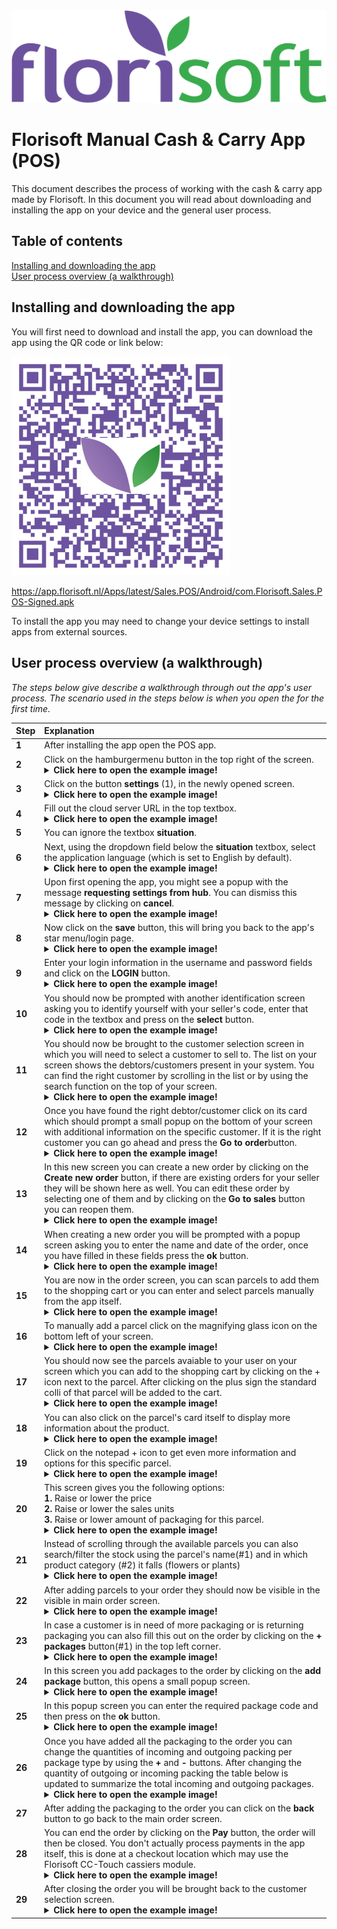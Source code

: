 <img src="../../fslogo.png">

# Florisoft Manual Cash & Carry App (POS)

This document describes the process of working with the cash & carry app made by Florisoft. In this document you will read about downloading and installing the app on your device and the general user process.

## Table of contents

[Installing and downloading the app](#installing-and-downloading-the-app)  
[User process overview (a walkthrough)](#user-process-overview-a-walkthrough)

## Installing and downloading the app

You will first need to download and install the app, you can download the app using the QR code or link below:

<img src="../Cloud App QR-Codes/PNG images/C&C App QR.png" height=350px>

https://app.florisoft.nl/Apps/latest/Sales.POS/Android/com.Florisoft.Sales.POS-Signed.apk

To install the app you may need to change your device settings to install apps from external sources.

## User process overview (a walkthrough)

*The steps below give describe a walkthrough through out the app's user process. The scenario used in the steps below is when you open the for the first time.*

|**Step**|**Explanation**|
|:--|:--|
|**1**|After installing the app open the POS app.|
|**2**|Click on the hamburgermenu button in the top right of the screen. <details><summary>**Click here to open the example image!**</summary><img src="Cash & Carry App/1.jpg" height=350px></details>|
|**3**|Click on the button **settings** (1), in the newly opened screen.<details><summary>**Click here to open the example image!**</summary><img src="Cash & Carry App/2.jpg" height=350px></details>|
|**4**|Fill out the cloud server URL in the top textbox.<details><summary>**Click here to open the example image!**</summary><img src="Cash & Carry App/27.png" height=350px></details>|
|**5**|You can ignore the textbox **situation**. |
|**6**|Next, using the dropdown field below the **situation** textbox, select the application language (which is set to English by default).<details><summary>**Click here to open the example image!**</summary><img src="Cash & Carry App/6.jpg" height=350px></details>|
|**7**|Upon first opening the app, you might see a popup with the message **requesting settings from hub**. You can dismiss this message by clicking on **cancel**.<details><summary>**Click here to open the example image!**</summary><img src="Cash & Carry App/4.jpg" height=350px></details>|
|**8**|Now click on the **save** button, this will bring you back to the app's star menu/login page.<details><summary>**Click here to open the example image!**</summary><img src="Cash & Carry App/5.jpg" height=350px></details>|
|**9**|Enter your login information in the username and password fields and click on the **LOGIN** button.<details><summary>**Click here to open the example image!**</summary><img src="Cash & Carry App/7.jpg" height=350px></details>|
|**10**|You should now be prompted with another identification screen asking you to identify yourself with your seller's code, enter that code in the textbox and press on the **select** button.<details><summary>**Click here to open the example image!**</summary><img src="Cash & Carry App/9.jpg" height=350px></details>|
|**11**|You should now be brought to the customer selection screen in which you will need to select a customer to sell to. The list on your screen shows the debtors/customers present in your system. You can find the right customer by scrolling in the list or by using the search function on the top of your screen.<details><summary>**Click here to open the example image!**</summary><img src="Cash & Carry App/10.jpg" height=350px></details>|
|**12**|Once you have found the right debtor/customer click on its card which should prompt a small popup on the bottom of your screen with additional information on the specific customer. If it is the right customer you can go ahead and press the **Go to order**button.<details><summary>**Click here to open the example image!**</summary><img src="Cash & Carry App/11.jpg" height=350px></details>|
|**13**|In this new screen you can create a new order by clicking on the **Create new order** button, if there are existing orders for your seller they will be shown here as well. You can edit these order by selecting one of them and by clicking on the **Go to sales** button you can reopen them. <details><summary>**Click here to open the example image!**</summary><img src="Cash & Carry App/12.jpg" height=350px></details>|
|**14**|When creating a new order you will be prompted with a popup screen asking you to enter the name and date of the order, once you have filled in these fields press the **ok** button.<details><summary>**Click here to open the example image!**</summary><img src="Cash & Carry App/13.jpg" height=350px></details>|
|**15**|You are now in the order screen, you can scan parcels to add them to the shopping cart or you can enter and select parcels manually from the app itself.<details><summary>**Click here to open the example image!**</summary><img src="Cash & Carry App/15.jpg" height=350px></details>|
|**16**|To manually add a parcel click on the magnifying glass icon on the bottom left of your screen.<details><summary>**Click here to open the example image!**</summary><img src="Cash & Carry App/28.jpg" height=350px></details>|
|**17**|You should now see the parcels avaiable to your user on your screen which you can add to the shopping cart by clicking on the + icon next to the parcel. After clicking on the plus sign the standard colli of that parcel will be added to the cart.<details><summary>**Click here to open the example image!**</summary><img src="Cash & Carry App/16.jpg" height=350px></details>|
|**18**|You can also click on the parcel's card itself to display more information about the product.<details><summary>**Click here to open the example image!**</summary><img src="Cash & Carry App/31.jpg" height=350px></details> |
|**19**|Click on the notepad + icon to get even more information and options for this specific parcel.<details><summary>**Click here to open the example image!**</summary><img src="Cash & Carry App/30.jpg" height=350px></details>|
|**20**|This screen gives you the following options:<br>**1.** Raise or lower the price<br>**2.** Raise or lower the sales units<br>**3.** Raise or lower amount of packaging for this parcel.<details><summary>**Click here to open the example image!**</summary><img src="Cash & Carry App/21.jpg" height=350px></details>|
|**21**|Instead of scrolling through the available parcels you can also search/filter the stock using the parcel's name(#1) and in which product category (#2) it falls (flowers or plants)<details><summary>**Click here to open the example image!**</summary><img src="Cash & Carry App/18.jpg" height=350px></details>|
|**22**|After adding parcels to your order they should now be visible in the visible in main order screen.<details><summary>**Click here to open the example image!**</summary><img src="Cash & Carry App/35.jpg" height=350px></details>|
|**23**|In case a customer is in need of more packaging or is returning packaging you can also fill this out on the order by clicking on the **+ packages** button(#1) in the top left corner.<details><summary>**Click here to open the example image!**</summary><img src="Cash & Carry App/36.jpg" height=350px></details>|
|**24**|In this screen you add packages to the order by clicking on the **add package** button, this opens a small popup screen.<details><summary>**Click here to open the example image!**</summary><img src="Cash & Carry App/24.jpg" height=350px></details>|
|**25**|In this popup screen you can enter the required package code and then press on the **ok** button.<details><summary>**Click here to open the example image!**</summary><img src="Cash & Carry App/23.jpg" height=350px></details>|
|**26**|Once you have added all the packaging to the order you can change the quantities of incoming and outgoing packing per package type by using the **+** and **-** buttons. After changing the quantity of outgoing or incoming packing the table below is updated to summarize the total incoming and outgoing packages.<details><summary>**Click here to open the example image!**</summary><img src="Cash & Carry App/40.jpg" height=350px></details> |
|**27**|After adding the packaging to the order you can click on the **back** button to go back to the main order screen.|
|**28**|You can end the order by clicking on the **Pay** button, the order will then be closed. You don't actually process payments in the app itself, this is done at a checkout location which may use the Florisoft CC-Touch cassiers module.<details><summary>**Click here to open the example image!**</summary><img src="Cash & Carry App/37.jpg" height=350px></details>|
|**29**|After closing the order you will be brought back to the customer selection screen.<details><summary>**Click here to open the example image!**</summary><img src="Cash & Carry App/26.jpg" height=350px></details>|
